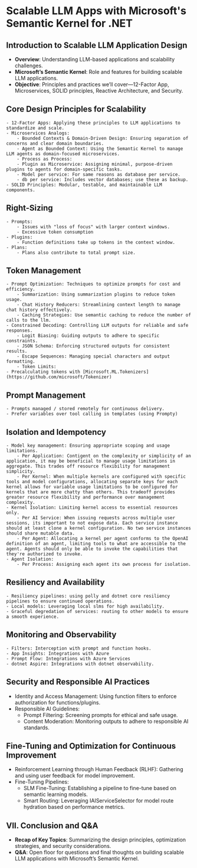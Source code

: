 # Scalable LLM Apps with Microsoft's Semantic Kernel for .NET

## Introduction to Scalable LLM Application Design
   - **Overview**: Understanding LLM-based applications and scalability challenges.
   - **Microsoft’s Semantic Kernel**: Role and features for building scalable LLM applications.
   - **Objective**: Principles and practices we’ll cover—12-Factor App, Microservices, SOLID principles, Reactive Architecture, and Security.

## Core Design Principles for Scalability
    - 12-Factor Apps: Applying these principles to LLM applications to standardize and scale.
    - Microservices Analogs:
        - Bounded Contexts & Domain-Driven Design: Ensuring separation of concerns and clear domain boundaries.
        - Agent as Bounded Context: Using the Semantic Kernel to manage LLM agents as domain-focused microservices.
        - Process as Process:
        - Plugin as Microservice: Assigning minimal, purpose-driven plugins to agents for domain-specific tasks.
        - Model per service: For same reasons as database per service.
        - db per service: Includes vector databases; use these as backup.
    - SOLID Principles: Modular, testable, and maintainable LLM components.

## Right-Sizing
    - Prompts:
        - Issues with "loss of focus" with larger context windows.
        - Excessive token consumption
    - Plugins:
        - Function definitions take up tokens in the context window.
    - Plans:
        - Plans also contribute to total prompt size.

## Token Management
    - Prompt Optimization: Techniques to optimize prompts for cost and efficiency.
        - Summarization: Using summarization plugins to reduce token usage.
        - Chat History Reducers: Streamlining context length to manage chat history effectively.
        - Caching Strategies: Use semantic caching to reduce the number of calls to the llm.
    - Constrained Decoding: Controlling LLM outputs for reliable and safe responses.
        - Logit Biasing: Guiding outputs to adhere to specific constraints.
        - JSON Schema: Enforcing structured outputs for consistent results.
        - Escape Sequences: Managing special characters and output formatting.
        - Token Limits:
    - Precalculating tokens with [Microsoft.ML.Tokenizers](https://github.com/microsoft/Tokenizer)

## Prompt Management
    - Prompts managed / stored remotely for continuous delivery.
    - Prefer variables over tool calling in templates (using Prompty)

## Isolation and Idempotency
    - Model key management: Ensuring appropriate scoping and usage limitations.
        - Per Application: Contigent on the complexity or simplicity of an application, it may be beneficial to manage usage limitations in aggregate. This trades off resource flexibility for management simplicity.
        - Per Kernel: When multiple kernels are configured with specific tools and model configurations, allocating separate keys for each kernel allows for variable usage limitations to be configured for kernels that are more chatty than others. This tradeoff provides greater resource flexibility and performance over management complexity.
    - Kernel Isolation: Limiting kernel access to essential resources only.
        - Per AI Service: When issuing requests across multiple user sessions, its important to not expose data. Each service instance should at least clone a kernel configuration. No two service instances should share mutable data.
        - Per Agent: Allocating a kernel per agent conforms to the OpenAI definition of an agent, limiting tools to what are accessible to the agent. Agents should only be able to invoke the capabilities that they're authorized to invoke.
    - Agent Isolation:
        - Per Process: Assigning each agent its own process for isolation.

## Resiliency and Availability
    - Resiliency pipelines: using polly and dotnet core resiliency pipelines to ensure continued operations.
    - Local models: Leveraging local slms for high availability.
    - Graceful degredation of services: routing to other models to ensure a smooth experience.

## Monitoring and Observability
    - Filters: Interception with prompt and function hooks.
    - App Insights: Integrations with Azure
    - Prompt Flow: Integrations with Azure Services
    - dotnet Aspire: Integrations with dotnet observability.

## Security and Responsible AI Practices
   - Identity and Access Management: Using function filters to enforce authorization for functions/plugins.
   - Responsible AI Guidelines:
     - Prompt Filtering: Screening prompts for ethical and safe usage.
     - Content Moderation: Monitoring outputs to adhere to responsible AI standards.

## Fine-Tuning and Optimization for Continuous Improvement
   - Reinforcement Learning through Human Feedback (RLHF): Gathering and using user feedback for model improvement.
   - Fine-Tuning Pipelines:
     - SLM Fine-Tuning: Establishing a pipeline to fine-tune based on semantic learning models.
     - Smart Routing: Leveraging IAIServiceSelector for model route hydration based on performance metrics.

## VII. Conclusion and Q&A
   - **Recap of Key Topics**: Summarizing the design principles, optimization strategies, and security considerations.
   - **Q&A**: Open floor for questions and final thoughts on building scalable LLM applications with Microsoft’s Semantic Kernel.
